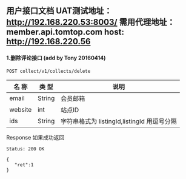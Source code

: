 用户接口文档
UAT测试地址：http://192.168.220.53:8003/
需用代理地址：member.api.tomtop.com host: http://192.168.220.56
------------------------------------------------
#### 1.删除评论接口  (add by Tony 20160414)
```
POST collect/v1/collects/delete
```

|  名 称   |   类 型  |                    说明                                         |
| -------- | -------- | -----------------------------------------------                 |
| email|   String| 会员邮箱                                  |
| website|   int | 站点ID                               |
| ids|   String    |字符串格式为 listingId,listingId 用逗号分隔                         |

Response  如果成功返回

```
Status: 200 OK
```
```
{
   "ret":1
}